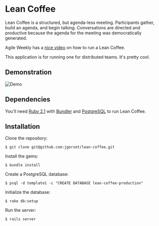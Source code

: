 # Lean Coffee

Lean Coffee is a structured, but agenda-less meeting. Participants gather, build an agenda,
and begin talking. Conversations are directed and productive because the agenda for the
meeting was democratically generated.

Agile Weekly has a [nice video](https://www.youtube.com/watch?v=zhG-A-kRPAU) on how to run a
Lean Coffee.

This application is for running one for distributed teams. It's pretty cool.

## Demonstration

![Demo](https://raw.githubusercontent.com/jgorset/lean-coffee/master/doc/animated.gif)

## Dependencies

You'll need [Ruby 2.1](https://www.ruby-lang.org/en/) with [Bundler](http://bundler.io/) and
[PostgreSQL](http://www.postgresql.org/) to run Lean Coffee.

## Installation

Clone the repository:

`$ git clone git@github.com:jgorset/lean-coffee.git`

Install the gems:

`$ bundle install`

Create a PostgreSQL database:

`$ psql -d template1 -c "CREATE DATABASE lean-coffee-production"`

Initialize the database:

`$ rake db:setup`

Run the server:

`$ rails server`
